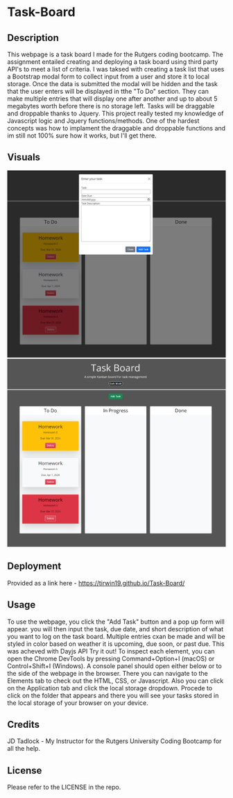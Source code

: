 # Task-Board

## Description

This webpage is a task board I made for the Rutgers coding bootcamp. The assignment entailed creating and deploying a task board using third party API's to meet a list of criteria. I was taksed with creating a task list that uses a Bootstrap modal form to collect input from a user and store it to local storage. Once the data is submitted the modal will be hidden and the task that the user enters will be displayed in tthe "To Do" section. They can make multiple entries that will display one after another and up to about 5 megabytes worth before there is no storage left. Tasks will be draggable and droppable thanks to Jquery. This project really tested my knowledge of Javascript logic and Jquery functions/methods. One of the hardest concepts was how to implament the draggable and droppable functions and im still not 100% sure how it works, but I'll get there.  

## Visuals

<img src="./assets/images/task_1.png" >

<img src="./assets/images/task_2.png" >

## Deployment

Provided as a link here - https://tirwin19.github.io/Task-Board/

## Usage

To use the webpage, you click the "Add Task" button and a pop up form will appear. you will then input the task, due date, and short description of what you want to log on the task board. Multiple entries cxan be made and will be styled in color based on weather it is upcoming, due soon, or past due. This was acheved with Dayjs API Try it out! To inspect each element, you can open the Chrome DevTools by pressing Command+Option+I (macOS) or Control+Shift+I (Windows). A console panel should open either below or to the side of the webpage in the browser. There you can navigate to the Elements tab to check out the HTML, CSS, or Javascript. Also you can click on the Application tab and click the local storage dropdown. Procede to click on the folder that appears and there you will see your tasks stored in the local storage of your browser on your device.
## Credits

JD Tadlock - My Instructor for the Rutgers University Coding Bootcamp for all the help.

## License

Please refer to the LICENSE in the repo.

